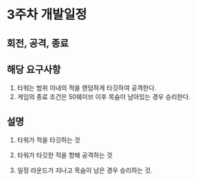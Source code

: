 
# 3주차 개발일정

## 회전, 공격, 종료



## 해당 요구사항

1. 타워는 범위 이내의 적을 랜덤하게 타깃하여 공격한다.
2. 게임의 종료 조건은 50웨이브 이후 목숨이 남아있는 경우 승리한다.



## 설명

1. 타워가 적을 타깃하는 것

2. 타워가 타깃한 적을 향해 공격하는 것

3. 일정 라운드가 지나고 목숨이 남은 경우 승리하는 것.
